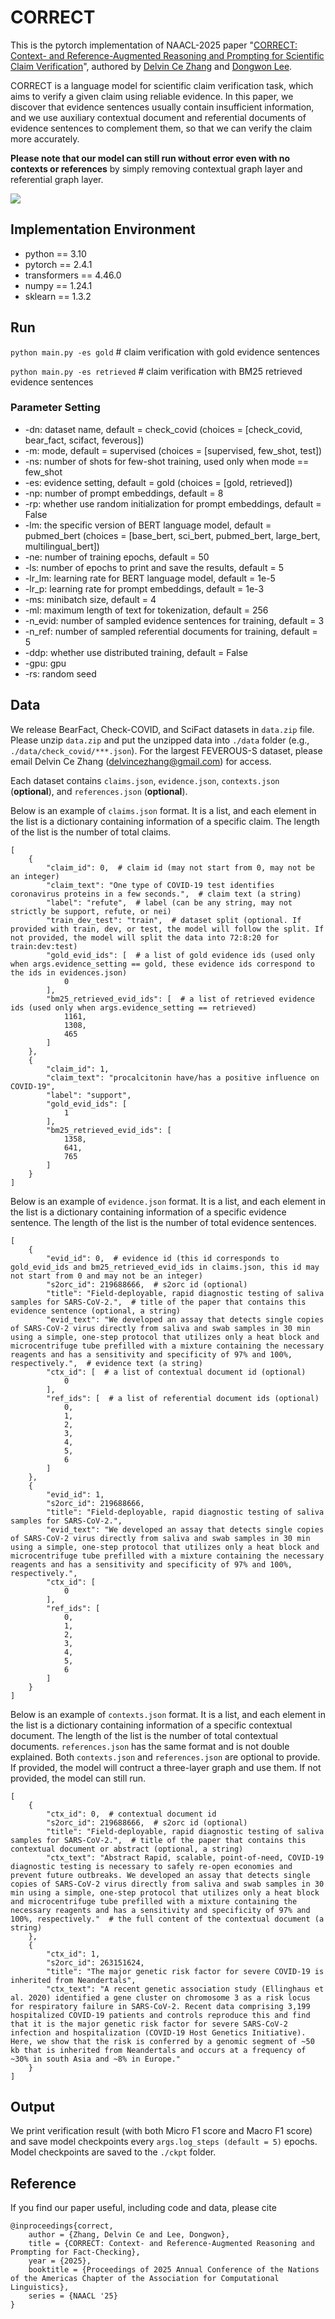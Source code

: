 # CORRECT
This is the pytorch implementation of NAACL-2025 paper "[CORRECT: Context- and Reference-Augmented Reasoning and Prompting for Scientific Claim Verification](/paper/NAACL25-CORRECT.pdf)", authored by [Delvin Ce Zhang](http://delvincezhang.com/) and [Dongwon Lee](https://pike.psu.edu/dongwon/).

CORRECT is a language model for scientific claim verification task, which aims to verify a given claim using reliable evidence. In this paper, we discover that evidence sentences usually contain insufficient information, and we use auxiliary contextual document and referential documents of evidence sentences to complement them, so that we can verify the claim more accurately.

__Please note that our model can still run without error even with no contexts or references__ by simply removing contextual graph layer and referential graph layer.

![](/paper/figure.jpg)

## Implementation Environment
- python == 3.10
- pytorch == 2.4.1
- transformers == 4.46.0
- numpy == 1.24.1
- sklearn == 1.3.2

## Run
`python main.py -es gold`  # claim verification with gold evidence sentences

`python main.py -es retrieved`   # claim verification with BM25 retrieved evidence sentences

### Parameter Setting
- -dn: dataset name, default = check_covid (choices = \[check_covid, bear_fact, scifact, feverous\])
- -m: mode, default = supervised (choices = \[supervised, few_shot, test\])
- -ns: number of shots for few-shot training, used only when mode == few_shot
- -es: evidence setting, default = gold (choices = \[gold, retrieved\])
- -np: number of prompt embeddings, default = 8
- -rp: whether use random initialization for prompt embeddings, default = False
- -lm: the specific version of BERT language model, default = pubmed_bert (choices = \[base_bert, sci_bert, pubmed_bert, large_bert, multilingual_bert\])
- -ne: number of training epochs, default = 50
- -ls: number of epochs to print and save the results, default = 5
- -lr_lm: learning rate for BERT language model, default = 1e-5
- -lr_p: learning rate for prompt embeddings, default = 1e-3
- -ms: minibatch size, default = 4
- -ml: maximum length of text for tokenization, default = 256
- -n_evid: number of sampled evidence sentences for training, default = 3
- -n_ref: number of sampled referential documents for training, default = 5
- -ddp: whether use distributed training, default = False
- -gpu: gpu
- -rs: random seed

## Data
We release BearFact, Check-COVID, and SciFact datasets in `data.zip` file. Please unzip `data.zip` and put the unzipped data into `./data` folder (e.g., `./data/check_covid/***.json`). For the largest FEVEROUS-S dataset, please email Delvin Ce Zhang (delvincezhang@gmail.com) for access.

Each dataset contains `claims.json`, `evidence.json`, `contexts.json` (__optional__), and `references.json` (__optional__).

Below is an example of `claims.json` format. It is a list, and each element in the list is a dictionary containing information of a specific claim. The length of the list is the number of total claims.

```
[
    {
        "claim_id": 0,  # claim id (may not start from 0, may not be an integer)
        "claim_text": "One type of COVID-19 test identifies coronavirus proteins in a few seconds.",  # claim text (a string)
        "label": "refute",  # label (can be any string, may not strictly be support, refute, or nei)
        "train_dev_test": "train",  # dataset split (optional. If provided with train, dev, or test, the model will follow the split. If not provided, the model will split the data into 72:8:20 for train:dev:test)
        "gold_evid_ids": [  # a list of gold evidence ids (used only when args.evidence_setting == gold, these evidence ids correspond to the ids in evidences.json)
            0
        ],
        "bm25_retrieved_evid_ids": [  # a list of retrieved evidence ids (used only when args.evidence_setting == retrieved)
            1161,
            1308,
            465
        ]
    },
    {
        "claim_id": 1,
        "claim_text": "procalcitonin have/has a positive influence on COVID-19",
        "label": "support",
        "gold_evid_ids": [
            1
        ],
        "bm25_retrieved_evid_ids": [
            1358,
            641,
            765
        ]
    }
]
```

Below is an example of `evidence.json` format. It is a list, and each element in the list is a dictionary containing information of a specific evidence sentence. The length of the list is the number of total evidence sentences.

```
[
    {
        "evid_id": 0,  # evidence id (this id corresponds to gold_evid_ids and bm25_retrieved_evid_ids in claims.json, this id may not start from 0 and may not be an integer)
        "s2orc_id": 219688666,  # s2orc id (optional)
        "title": "Field-deployable, rapid diagnostic testing of saliva samples for SARS-CoV-2.",  # title of the paper that contains this evidence sentence (optional, a string)
        "evid_text": "We developed an assay that detects single copies of SARS-CoV-2 virus directly from saliva and swab samples in 30 min using a simple, one-step protocol that utilizes only a heat block and microcentrifuge tube prefilled with a mixture containing the necessary reagents and has a sensitivity and specificity of 97% and 100%, respectively.",  # evidence text (a string)
        "ctx_id": [  # a list of contextual document id (optional)
            0
        ],
        "ref_ids": [  # a list of referential document ids (optional)
            0,
            1,
            2,
            3,
            4,
            5,
            6
        ]
    },
    {
        "evid_id": 1,
        "s2orc_id": 219688666,
        "title": "Field-deployable, rapid diagnostic testing of saliva samples for SARS-CoV-2.",
        "evid_text": "We developed an assay that detects single copies of SARS-CoV-2 virus directly from saliva and swab samples in 30 min using a simple, one-step protocol that utilizes only a heat block and microcentrifuge tube prefilled with a mixture containing the necessary reagents and has a sensitivity and specificity of 97% and 100%, respectively.",
        "ctx_id": [
            0
        ],
        "ref_ids": [
            0,
            1,
            2,
            3,
            4,
            5,
            6
        ]
    }
]
```

Below is an example of `contexts.json` format. It is a list, and each element in the list is a dictionary containing information of a specific contextual document. The length of the list is the number of total contextual documents. `references.json` has the same format and is not double explained. Both `contexts.json` and `references.json` are optional to provide. If provided, the model will contruct a three-layer graph and use them. If not provided, the model can still run.

```
[
    {
        "ctx_id": 0,  # contextual document id
        "s2orc_id": 219688666,  # s2orc id (optional)
        "title": "Field-deployable, rapid diagnostic testing of saliva samples for SARS-CoV-2.",  # title of the paper that contains this contextual document or abstract (optional, a string)
        "ctx_text": "Abstract Rapid, scalable, point-of-need, COVID-19 diagnostic testing is necessary to safely re-open economies and prevent future outbreaks. We developed an assay that detects single copies of SARS-CoV-2 virus directly from saliva and swab samples in 30 min using a simple, one-step protocol that utilizes only a heat block and microcentrifuge tube prefilled with a mixture containing the necessary reagents and has a sensitivity and specificity of 97% and 100%, respectively."  # the full content of the contextual document (a string)
    },
    {
        "ctx_id": 1,
        "s2orc_id": 263151624,
        "title": "The major genetic risk factor for severe COVID-19 is inherited from Neandertals",
        "ctx_text": "A recent genetic association study (Ellinghaus et al. 2020) identified a gene cluster on chromosome 3 as a risk locus for respiratory failure in SARS-CoV-2. Recent data comprising 3,199 hospitalized COVID-19 patients and controls reproduce this and find that it is the major genetic risk factor for severe SARS-CoV-2 infection and hospitalization (COVID-19 Host Genetics Initiative). Here, we show that the risk is conferred by a genomic segment of ~50 kb that is inherited from Neandertals and occurs at a frequency of ~30% in south Asia and ~8% in Europe."
    }
]
```

## Output
We print verification result (with both Micro F1 score and Macro F1 score) and save model checkpoints every `args.log_steps (default = 5)` epochs. Model checkpoints are saved to the `./ckpt` folder.

## Reference
If you find our paper useful, including code and data, please cite

```
@inproceedings{correct,
    author = {Zhang, Delvin Ce and Lee, Dongwon},
    title = {CORRECT: Context- and Reference-Augmented Reasoning and Prompting for Fact-Checking},
    year = {2025},
    booktitle = {Proceedings of 2025 Annual Conference of the Nations of the Americas Chapter of the Association for Computational Linguistics},
    series = {NAACL '25}
}
```
